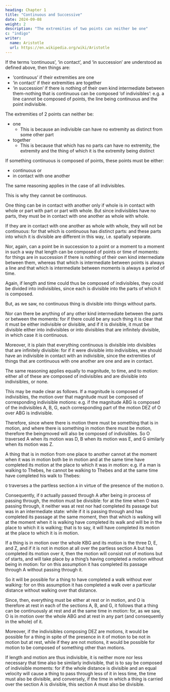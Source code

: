 ```yaml
---
heading: Chapter 1
title: "Continuous and Successive"
date: 2024-09-08
weight: 2
description: "The extremities of two points can neither be one"
c: "indigo"
writer:
  name: Aristotle 
  url: https://en.wikipedia.org/wiki/Aristotle
---
```



If the terms ‘continuous’, ‘in contact’, and ‘in succession’ are understood as defined above, then things are:
- ‘continuous’ if their extremities are one
- ‘in contact’ if their extremities are together
- ‘in succession’ if there is nothing of their own kind intermediate between them-nothing that is continuous can be composed ‘of indivisibles’: e.g. a line cannot be composed of points, the line being continuous and the point indivisible. 

The extremities of 2 points can neither be:
- one
  - This is because an indivisible can have no extremity as distinct from some other part
- together
  - This is because that which has no parts can have no extremity, the extremity and the thing of which it is the extremity being distinct

If something continuous is composed of points, these points must be either:
- continuous or
- in contact with one another

The same reasoning applies in the case of all indivisibles. 

This is why they cannot be continuous.

One thing can be in contact with another only if whole is in contact with whole or part with part or part with whole. But since indivisibles have no parts, they must be in contact with one another as whole with whole.

If they are in contact with one another as whole with whole, they will not be continuous: for that which is continuous has distinct parts: and these parts into which it is divisible are different in this way, i.e. spatially separate.

Nor, again, can a point be in succession to a point or a moment to a moment in such a way that length can be composed of points or time of moments: for things are in succession if there is nothing of their own kind intermediate between them, whereas that which is intermediate between points is always a line and that which is intermediate between moments is always a period of time.

Again, if length and time could thus be composed of indivisibles, they could be divided
into indivisibles, since each is divisible into the parts of which it is composed. 

But, as we saw, no continuous thing is divisible into things without parts. 

Nor can there be anything of any other kind intermediate between the parts or between the moments: for if there could be any such thing it is clear that it must be either indivisible or divisible, and if it is divisible, it must be divisible either into indivisibles or into divisibles that are infinitely divisible, in which case it is continuous.

Moreover, it is plain that everything continuous is divisible into divisibles that are
infinitely divisible: for if it were divisible into indivisibles, we should have an indivisible in contact with an indivisible, since the extremities of things that are continuous with one another are one and are in contact.

The same reasoning applies equally to magnitude, to time, and to motion: either all of
these are composed of indivisibles and are divisible into indivisibles, or none. 

This may
be made clear as follows. If a magnitude is composed of indivisibles, the motion over that magnitude must be composed of corresponding indivisible motions: e.g. if the magnitude ABG is composed of the indivisibles A, B, G, each corresponding part of the motion DEZ of O over ABG is indivisible.

Therefore, since where there is motion there must be something that is in motion, and where there is something in motion there must be motion, therefore the beingmoved will also be composed of indivisibles. So O traversed A when its motion was D, B when its motion was E, and G similarly when its motion was Z. 

A thing that is in motion from one place to another cannot at the moment when it was in motion both be in motion and at the same time have completed its motion at the place to which it was in
motion: e.g. if a man is walking to Thebes, he cannot be walking to Thebes and at the
same time have completed his walk to Thebes: 

`O` traverses a the partless section `A` in virtue of the presence of the motion `D`. 

Consequently, if `O` actually passed through A after being in process of passing through, the motion must be divisible: for at the time when O was passing through, it neither was at rest nor had completed its passage but was in an intermediate state: while if it is passing through and has completed its passage at the same moment, then that which is walking will at the moment when it is walking have completed its walk and will be in the place to which it is walking; that is to say, it will have completed its motion at the place to which it is in motion.

If a thing is in motion over the whole KBG and its motion is the three D, E, and Z, and if it is not in motion at all over the partless section A but has completed its motion over it, then the motion will consist not of motions but of starts, and will take place by a thing’s having completed a motion without being in motion: for on this assumption it has completed its passage through A without passing through it. 

So it will be possible for a thing to have completed a walk without ever walking: for on this assumption it has completed a walk over a particular distance without walking over that
distance. 

Since, then, everything must be either at rest or in motion, and O is therefore at
rest in each of the sections A, B, and G, it follows that a thing can be continuously at
rest and at the same time in motion: for, as we saw, O is in motion over the whole ABG
and at rest in any part (and consequently in the whole) of it.

Moreover, if the indivisibles composing DEZ are motions, it would be possible for a thing in spite of the presence in it of motion to be not in motion but at rest, while if they are not motions, it would be possible for motion to be composed of something other than motions.

If length and motion are thus indivisible, it is neither more nor less necessary that time also be similarly indivisible, that is to say be composed of indivisible moments: for if the whole distance is divisible and an equal velocity will cause a thing to pass through less of it in less time, the time must also be divisible, and conversely, if the time in which a thing is carried over the section A is divisible, this section A must also be divisible.
